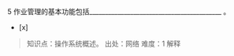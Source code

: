 5
作业管理的基本功能包括__________________________________________ 。
- [x]  

> 知识点：操作系统概述。
> 出处：网络
> 难度：1
> 解释
